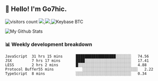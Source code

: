 ## 👋 Hello! I'm Go7hic.

 ![visitors count](https://visitors-by-url-pls-dont-use-this-in-your-repo.vercel.app/Go7hic-github-readme)
 <a href="https://twitter.com/Go7hic">
    <img src="https://img.shields.io/badge/-@Go7hic-1ca0f1?style=flat-square&labelColor=1ca0f1&logo=twitter&logoColor=white&link=https://twitter.com/Go7hic">
   <a/>
   <a href="mailto:gtfx0209@gmail.com">
    <img src="https://img.shields.io/badge/-gtfx0209@gmail.com-c14438?style=flat-square&logo=Gmail&logoColor=white&link=mailto:gtfx0209@gmail.com">
   <a/>
    ![Keybase BTC](https://img.shields.io/keybase/btc/Go7hic)
 <!--
🔭 I’m currently working
🌱 I’m currently learning
💬 Ask me about 
📫 How to reach me: 
⚡ Fun fact: 
-->

![My Github Stats](https://github-readme-stats.vercel.app/api?username=Go7hic&show_icons=true&count_private=true)



### 📊 Weekly development breakdown
<!--START_SECTION:waka-->
```text
JavaScript  31 hrs 15 mins      ██████████████████░░░░░░░   74.56 
JSX         7 hrs 17 mins       ████░░░░░░░░░░░░░░░░░░░░░   17.41 
LESS        2 hrs 2 mins        █░░░░░░░░░░░░░░░░░░░░░░░░   4.88 
Protocol Buffer55 mins             ░░░░░░░░░░░░░░░░░░░░░░░░░   2.22 
TypeScript  8 mins              ░░░░░░░░░░░░░░░░░░░░░░░░░   0.34
```
<!--END_SECTION:waka-->

